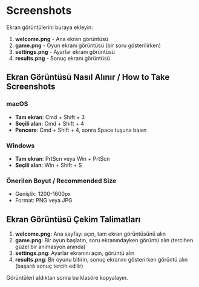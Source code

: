 # Screenshots

Ekran görüntülerini buraya ekleyin:

1. **welcome.png** - Ana ekran görüntüsü
2. **game.png** - Oyun ekranı görüntüsü (bir soru gösterilirken)
3. **settings.png** - Ayarlar ekranı görüntüsü
4. **results.png** - Sonuç ekranı görüntüsü

## Ekran Görüntüsü Nasıl Alınır / How to Take Screenshots

### macOS
- **Tam ekran**: Cmd + Shift + 3
- **Seçili alan**: Cmd + Shift + 4
- **Pencere**: Cmd + Shift + 4, sonra Space tuşuna basın

### Windows
- **Tam ekran**: PrtScn veya Win + PrtScn
- **Seçili alan**: Win + Shift + S

### Önerilen Boyut / Recommended Size
- Genişlik: 1200-1600px
- Format: PNG veya JPG

## Ekran Görüntüsü Çekim Talimatları

1. **welcome.png**: Ana sayfayı açın, tam ekran görüntüsünü alın
2. **game.png**: Bir oyun başlatın, soru ekranındayken görüntü alın (tercihen güzel bir animasyon anında)
3. **settings.png**: Ayarlar ekranını açın, görüntü alın
4. **results.png**: Bir oyunu bitirin, sonuç ekranını gösterirken görüntü alın (başarılı sonuç tercih edilir)

Görüntüleri aldıktan sonra bu klasöre kopyalayın.
